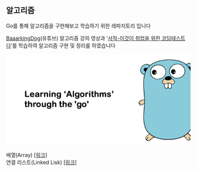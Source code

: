 ## 알고리즘

Go를 통해 알고리즘을 구현해보고 학습하기 위한 레파지토리 입니다 

[BaaarkingDog](https://www.youtube.com/@BaaaaaaaaaaaaaaaaaaaaarkingDog)(유튜브) 알고리즘 강의 영상과 ‘[서적-이것이 취업을 위한 코딩테스트다](https://www.yes24.com/Product/Goods/91433923)’를 학습하여 알고리즘 구현 및 정리를 하였습니다

![Untitled](main_algoritms.png)


배열(Array) [[링크]](./array/README.md) 
</br>
연결 리스트(Linked Lisk) [[링크]](./linkedlist/README.md) 